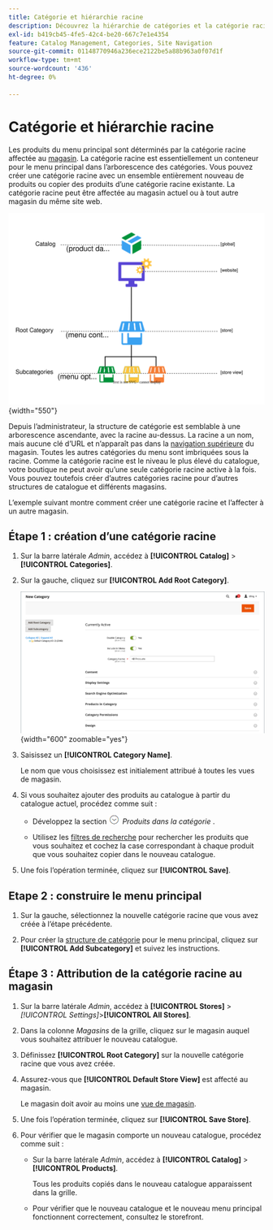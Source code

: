 ```yaml
---
title: Catégorie et hiérarchie racine
description: Découvrez la hiérarchie de catégories et la catégorie racine, qui agit comme un conteneur pour le menu principal dans l’arborescence des catégories.
exl-id: b419cb45-4fe5-42c4-be20-667c7e1e4354
feature: Catalog Management, Categories, Site Navigation
source-git-commit: 01148770946a236ece2122be5a88b963a0f07d1f
workflow-type: tm+mt
source-wordcount: '436'
ht-degree: 0%

---
```


# Catégorie et hiérarchie racine

Les produits du menu principal sont déterminés par la catégorie racine affectée au [magasin](../stores-purchase/stores.md#add-stores). La catégorie racine est essentiellement un conteneur pour le menu principal dans l’arborescence des catégories. Vous pouvez créer une catégorie racine avec un ensemble entièrement nouveau de produits ou copier des produits d’une catégorie racine existante. La catégorie racine peut être affectée au magasin actuel ou à tout autre magasin du même site web.

![&#x200B; Diagramme de hiérarchie de catalogue &#x200B;](./assets/catalog-hierarchy-scope.svg){width="550"}

Depuis l’administrateur, la structure de catégorie est semblable à une arborescence ascendante, avec la racine au-dessus. La racine a un nom, mais aucune clé d’URL et n’apparaît pas dans la [navigation supérieure](navigation-top.md) du magasin. Toutes les autres catégories du menu sont imbriquées sous la racine. Comme la catégorie racine est le niveau le plus élevé du catalogue, votre boutique ne peut avoir qu’une seule catégorie racine active à la fois. Vous pouvez toutefois créer d’autres catégories racine pour d’autres structures de catalogue et différents magasins.

L’exemple suivant montre comment créer une catégorie racine et l’affecter à un autre magasin.

## Étape 1 : création d’une catégorie racine

1. Sur la barre latérale _Admin_, accédez à **[!UICONTROL Catalog]** > **[!UICONTROL Categories]**.

1. Sur la gauche, cliquez sur **[!UICONTROL Add Root Category]**.

   ![Nouvelle catégorie racine](./assets/category-root-ee.png){width="600" zoomable="yes"}

1. Saisissez un **[!UICONTROL Category Name]**.

   Le nom que vous choisissez est initialement attribué à toutes les vues de magasin.

1. Si vous souhaitez ajouter des produits au catalogue à partir du catalogue actuel, procédez comme suit :

   - Développez la section ![Sélecteur d’extension](../assets/icon-display-expand.png) _Produits dans la catégorie_ .

   - Utilisez les [filtres de recherche](../getting-started/admin-grid-controls.md) pour rechercher les produits que vous souhaitez et cochez la case correspondant à chaque produit que vous souhaitez copier dans le nouveau catalogue.

1. Une fois l’opération terminée, cliquez sur **[!UICONTROL Save]**.

## Etape 2 : construire le menu principal

1. Sur la gauche, sélectionnez la nouvelle catégorie racine que vous avez créée à l’étape précédente.

1. Pour créer la [structure de catégorie](category-create.md) pour le menu principal, cliquez sur **[!UICONTROL Add Subcategory]** et suivez les instructions.

## Étape 3 : Attribution de la catégorie racine au magasin

1. Sur la barre latérale _Admin_, accédez à **[!UICONTROL Stores]** > _[!UICONTROL Settings]_>**[!UICONTROL All Stores]**.

1. Dans la colonne _Magasins_ de la grille, cliquez sur le magasin auquel vous souhaitez attribuer le nouveau catalogue.

1. Définissez **[!UICONTROL Root Category]** sur la nouvelle catégorie racine que vous avez créée.

1. Assurez-vous que **[!UICONTROL Default Store View]** est affecté au magasin.

   Le magasin doit avoir au moins une [vue de magasin](../stores-purchase/store-views.md).

1. Une fois l’opération terminée, cliquez sur **[!UICONTROL Save Store]**.

1. Pour vérifier que le magasin comporte un nouveau catalogue, procédez comme suit :

   - Sur la barre latérale _Admin_, accédez à **[!UICONTROL Catalog]** > **[!UICONTROL Products]**.

     Tous les produits copiés dans le nouveau catalogue apparaissent dans la grille.

   - Pour vérifier que le nouveau catalogue et le nouveau menu principal fonctionnent correctement, consultez le storefront.
